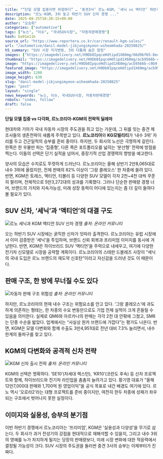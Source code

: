 ```yaml
---
title: "“단일 모델 집중이면 위험하다” … ‘중견3사’ 르노·KGM, ‘세닉 vs 액티언’ 하반기 신차 경쟁 예고"
description: "르노·KGM, 3위 놓고 하반기 SUV 신차 경쟁 ..."
date: 2025-08-25T10:20:15+09:00
author: "오승희"
categories: ["automotive"]
tags: ["뉴스", "이슈", "국내SUV시장", "자동차판매경쟁"]
hash: ba91e11b
source_url: "https://www.reportera.co.kr/car/renault-kgm-sales/"
url: "/automotive/danil-model-jibjungimyeon-wiheomhada-20250825/"
h5_summary: "SUV 시장 지각변동, 3위 다툼에 숨은 함정"
images: ["https://imagedelivery.net/H9Db0IpqceHdtipd1X60mg/66d9bf65-8ec2-4f13-f02d-c547ee00d700/public", "https://imagedelivery.net/H9Db0IpqceHdtipd1X60mg/2e4c55c5-cb1b-49d4-c4f8-81cd051b1b00/public", "https://imagedelivery.net/H9Db0IpqceHdtipd1X60mg/acb9566b-c9b9-4a2c-3181-ef758b464c00/public", "https://imagedelivery.net/H9Db0IpqceHdtipd1X60mg/57890dd8-2bca-48e0-7129-42881ee8fd00/public"]
thumbnail: "https://imagedelivery.net/H9Db0IpqceHdtipd1X60mg/acb9566b-c9b9-4a2c-3181-ef758b464c00/public"
image: "https://imagedelivery.net/H9Db0IpqceHdtipd1X60mg/acb9566b-c9b9-4a2c-3181-ef758b464c00/public"
featured_image: "https://imagedelivery.net/H9Db0IpqceHdtipd1X60mg/acb9566b-c9b9-4a2c-3181-ef758b464c00/public"
image_width: 1200
image_height: 630
slug: "danil-model-jibjungimyeon-wiheomhada-20250825"
type: "post"
layout: "single"
news_keywords: "뉴스, 이슈, 국내SUV시장, 자동차판매경쟁"
robots: "index, follow"
draft: false
---
```


**단일 모델 집중 vs 다각화, 르노코리아-KGM의 전략적 딜레마**

현대차와 기아가 국내 자동차 시장의 주도권을 쥐고 있는 가운데, 그 뒤를 잇는 중견 제조사들의 생존전략이 새롭게 주목받고 있다. **르노코리아**와 **KG모빌리티**가 ‘내수 3위’ 자리를 두고 건곤일척의 승부를 준비 중이다. 하지만, 두 회사의 노선은 극명하게 갈린다. 한쪽은 한 우물만 파는 ‘집중형’, 다른 쪽은 포트폴리오를 넓히는 ‘분산형’ 전략에 방점을 찍는다. 이들의 선택은 단기 실적을 넘어서, 중장기적 산업 경쟁력의 향방을 예고한다.

양사의 모습은 수치로도 뚜렷하게 드러난다. 르노코리아는 올해 상반기 2만8,065대로 내수 3위에 올랐지만, 전체 판매의 82% 이상이 ‘그랑 콜레오스’ 한 차종에 쏠려 있다. 반면, KGM은 토레스, 액티언, 티볼리 등 다양한 SUV 모델이 각자 2천~4천 대씩 꾸준히 팔리며, 전체적으로 5만3,272대의 성과를 기록했다. 그러나 단순한 판매량 경쟁 너머, 브랜드의 가치와 지속가능성, 미래 성장 동력이 어디에 있는지는 좀 더 깊이 들여다볼 필요가 있다.

## SUV 신차, ‘세닉’과 ‘액티언’의 대결 구도

![르노 세닉과 KGM 액티언 SUV 신차 경쟁](https://imagedelivery.net/H9Db0IpqceHdtipd1X60mg/66d9bf65-8ec2-4f13-f02d-c547ee00d700/public)
*출처: 온라인 커뮤니티*


오는 하반기 SUV 시장에는 굵직한 신차가 잇따라 출격한다. 르노코리아는 유럽 시장에서 이미 검증받은 ‘세닉’을 투입하며, 브랜드 신뢰 회복과 프리미엄 이미지를 동시에 겨냥한다. 반면, KGM은 하이브리드 SUV ‘액티언’을 주력으로 내세우고, 여기에 다양한 전기차 신모델로 시장을 공략할 계획이다. 르노코리아의 스테판 드블레즈 사장이 “세닉의 국내 도입은 르노 브랜드의 재도약 신호탄”이라고 자신감을 드러낸 것도 이 때문이다.

## 판매 구조, 한 방에 무너질 수도 있다

![자동차 판매 구조 위험성](https://imagedelivery.net/H9Db0IpqceHdtipd1X60mg/2e4c55c5-cb1b-49d4-c4f8-81cd051b1b00/public)
*출처: 온라인 커뮤니티*


하지만, 르노코리아의 현재 내수 구조는 위험요소를 안고 있다. ‘그랑 콜레오스’에 과도하게 의존하는 형태는, 한 차종의 수요 변동만으로도 기업 전체 실적이 크게 흔들릴 수 있음을 의미한다. 실제로 QM6와 아르카나의 판매는 각각 2천 대 안팎에 그쳤고, SM6는 단종 수순을 밟았다. 업계에서는 “사실상 원카 브랜드에 가깝다”는 평가도 나온다. 반면, KGM은 모델 다변화와 함께 수출도 3만4,951대로 전년 대비 7.3% 늘리면서, 내수 한계의 돌파구를 찾고 있다.

## KGM의 다변화와 공격적 신차 전략

![KGM 신차 출시 전략](https://imagedelivery.net/H9Db0IpqceHdtipd1X60mg/57890dd8-2bca-48e0-7129-42881ee8fd00/public)
*출처: 온라인 커뮤니티*


KGM의 선택은 명확하다. ‘SE10’(차세대 렉스턴), ‘KR10’(코란도 후속) 등 신차 프로젝트와 함께, 하이브리드와 전기차 라인업을 촘촘히 늘려가고 있다. 황기영 대표가 “올해 12만7,000대 판매와 1,700억 원 영업이익”을 공식 목표로 내건 배경도 여기에 있다. 르노 역시 ‘오로라2’라는 대형 프로젝트를 준비 중이지만, 여전히 한두 차종에 성패가 좌우되는 구조에서 벗어나지 못한 실정이다.

## 이미지와 실용성, 승부의 분기점

이번 하반기 경쟁에서 르노코리아는 ‘프리미엄’, KGM은 ‘실용성과 다양성’을 무기로 삼는다. 두 회사가 과거 전성기의 강점을 현대적으로 재해석할 수 있을지, 그리고 내수 3위의 영예를 누가 차지하게 될지는 당장의 판매량보다, 미래 시장 변화에 대한 적응력에서 결정될 가능성이 크다. SUV 시장의 주도권을 둘러싼 중견 3사의 승부는 이제부터가 진짜다.
